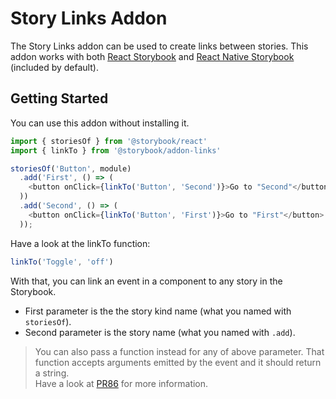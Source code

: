 # Story Links Addon

The Story Links addon can be used to create links between stories. This addon works with both [React Storybook](https://github.com/kadirahq/react-storybook) and [React Native Storybook](https://github.com/kadirahq/react-native-storybook) (included by default).

## Getting Started

You can use this addon without installing it.

```js
import { storiesOf } from '@storybook/react'
import { linkTo } from '@storybook/addon-links'

storiesOf('Button', module)
  .add('First', () => (
    <button onClick={linkTo('Button', 'Second')}>Go to "Second"</button>
  ))
  .add('Second', () => (
    <button onClick={linkTo('Button', 'First')}>Go to "First"</button>
  ));
```

Have a look at the linkTo function:

```js
linkTo('Toggle', 'off')
```

With that, you can link an event in a component to any story in the Storybook.

* First parameter is the the story kind name (what you named with `storiesOf`).
* Second parameter is the story name (what you named with `.add`).

> You can also pass a function instead for any of above parameter. That function accepts arguments emitted by the event and it should return a string. <br/>
> Have a look at [PR86](https://github.com/kadirahq/react-storybook/pull/86) for more information.
